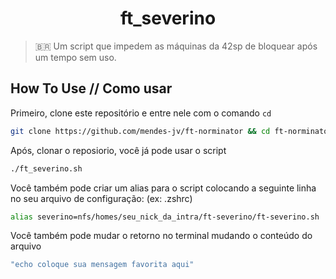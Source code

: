 <div align="center">
  
# ft_severino

</div>

> :brazil: Um script que impedem as máquinas da 42sp de bloquear após um tempo sem uso.

## How To Use // Como usar

Primeiro, clone este repositório e entre nele com o comando `cd`

```zsh
git clone https://github.com/mendes-jv/ft-norminator && cd ft-norminator
```
Após, clonar o reposiorio, você já pode usar o script
```zsh
./ft_severino.sh 
```

Você também pode criar um alias para o script colocando a seguinte linha no seu arquivo de configuração: (ex: .zshrc)

```zsh
alias severino=nfs/homes/seu_nick_da_intra/ft-severino/ft-severino.sh
```

Você também pode mudar o retorno no terminal mudando o conteúdo do arquivo

```zsh
"echo coloque sua mensagem favorita aqui"
```
